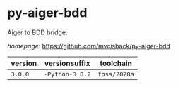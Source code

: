 # py-aiger-bdd

Aiger to BDD bridge.

*homepage*: <https://github.com/mvcisback/py-aiger-bdd>

version | versionsuffix | toolchain
--------|---------------|----------
``3.0.0`` | ``-Python-3.8.2`` | ``foss/2020a``
